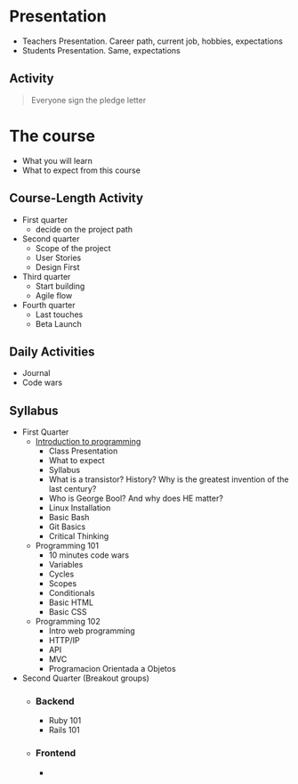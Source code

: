 # Presentation

- Teachers Presentation. Career path, current job, hobbies, expectations
- Students Presentation. Same, expectations

## Activity

> Everyone sign the pledge letter

# The course

- What you will learn
- What to expect from this course

## Course-Length Activity

- First quarter
    - decide on the project path
- Second quarter
    - Scope of the project
    - User Stories
    - Design First
- Third quarter
    - Start building
    - Agile flow
- Fourth quarter
    - Last touches
    - Beta Launch

## Daily Activities
- Journal
- Code wars

## Syllabus
- First Quarter
    - [Introduction to programming](./101.md)
        - Class Presentation
        - What to expect
        - Syllabus
        - What is a transistor? History? Why is the greatest invention of the last century?
        - Who is George Bool? And why does HE matter?
        - Linux Installation
        - Basic Bash
        - Git Basics
        - Critical Thinking
    - Programming 101
        - 10 minutes code wars
        - Variables
        - Cycles
        - Scopes
        - Conditionals
        - Basic HTML
        - Basic CSS
    - Programming 102
        - Intro web programming
        - HTTP/IP
        - API
        - MVC
        - Programacion Orientada a Objetos
- Second Quarter (Breakout groups)
    - ### Backend
        - Ruby 101
        - Rails 101 
    - ### Frontend
        -